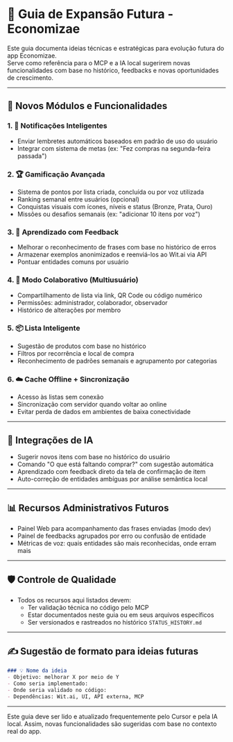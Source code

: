 # 🚀 Guia de Expansão Futura - Economizae

Este guia documenta ideias técnicas e estratégicas para evolução futura do app Economizae.  
Serve como referência para o MCP e a IA local sugerirem novas funcionalidades com base no histórico, feedbacks e novas oportunidades de crescimento.

---

## 🧩 Novos Módulos e Funcionalidades

### 1. 🔔 Notificações Inteligentes
- Enviar lembretes automáticos baseados em padrão de uso do usuário
- Integrar com sistema de metas (ex: "Fez compras na segunda-feira passada")

### 2. 🏆 Gamificação Avançada
- Sistema de pontos por lista criada, concluída ou por voz utilizada
- Ranking semanal entre usuários (opcional)
- Conquistas visuais com ícones, níveis e status (Bronze, Prata, Ouro)
- Missões ou desafios semanais (ex: "adicionar 10 itens por voz")

### 3. 🧠 Aprendizado com Feedback
- Melhorar o reconhecimento de frases com base no histórico de erros
- Armazenar exemplos anonimizados e reenviá-los ao Wit.ai via API
- Pontuar entidades comuns por usuário

### 4. 👥 Modo Colaborativo (Multiusuário)
- Compartilhamento de lista via link, QR Code ou código numérico
- Permissões: administrador, colaborador, observador
- Histórico de alterações por membro

### 5. 📦 Lista Inteligente
- Sugestão de produtos com base no histórico
- Filtros por recorrência e local de compra
- Reconhecimento de padrões semanais e agrupamento por categorias

### 6. ☁️ Cache Offline + Sincronização
- Acesso às listas sem conexão
- Sincronização com servidor quando voltar ao online
- Evitar perda de dados em ambientes de baixa conectividade

---

## 🤖 Integrações de IA

- Sugerir novos itens com base no histórico do usuário
- Comando "O que está faltando comprar?" com sugestão automática
- Aprendizado com feedback direto da tela de confirmação de item
- Auto-correção de entidades ambíguas por análise semântica local

---

## 📊 Recursos Administrativos Futuros

- Painel Web para acompanhamento das frases enviadas (modo dev)
- Painel de feedbacks agrupados por erro ou confusão de entidade
- Métricas de voz: quais entidades são mais reconhecidas, onde erram mais

---

## 🛡️ Controle de Qualidade

- Todos os recursos aqui listados devem:
  - Ter validação técnica no código pelo MCP
  - Estar documentados neste guia ou em seus arquivos específicos
  - Ser versionados e rastreados no histórico `STATUS_HISTORY.md`

---

## ✍️ Sugestão de formato para ideias futuras

```markdown
### 💡 Nome da ideia
- Objetivo: melhorar X por meio de Y
- Como seria implementado:
- Onde seria validado no código:
- Dependências: Wit.ai, UI, API externa, MCP
```

---

Este guia deve ser lido e atualizado frequentemente pelo Cursor e pela IA local.
Assim, novas funcionalidades são sugeridas com base no contexto real do app.